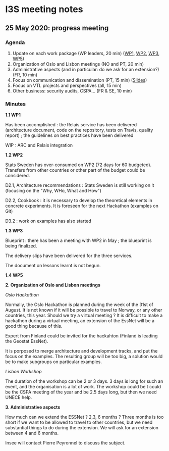 # I3S meeting notes

## 25 May 2020: progress meeting


### Agenda

1. Update on each work package (WP leaders, 20 min) ([WP1](WP1_updates_May2020.pptx), [WP2](https://docs.google.com/presentation/d/1fwXCF-B9xvsGt8CrWP4SwZRl5sbIqxeH56nBAqT_BXc/edit?usp=sharing), [WP3](https://docs.google.com/presentation/d/18fFAN1zJFCFAbFFUYSEE-3JrB3HFBTkF4_352B_ujLA/edit?usp=sharing), [WP5](WP5-Mai-2-2020-3.pdf))
2. Organization of Oslo and Lisbon meetings (NO and PT, 20 min)
3. Administrative aspects (and in particular: do we ask for an extension?) (FR, 10 min)
4. Focus on communication and dissemination (PT, 15 min) ([Slides](Apresentacao_20200525.pptx))
5. Focus on VTL projects and perspectives (all, 15 min)
6. Other business: security audits, CSPA... (FR & SE, 10 min)

### Minutes

**1.1 WP1**

Has been accomplished : the Relais service has been delivered (architecture document, code on the repository, tests on Travis, quality report) ; the guidelines on best practices have been delivered

WIP : ARC and Relais integration
  
**1.2 WP2**

Stats Sweden has over-consumed on WP2 (72 days for 60 budgeted). Transfers from other countries or other part of the budget could be considered.

D2.1, Architecture recommendations : Stats Sweden is still working on it (focusing on the "Why, WHo, What and How")

D2.2, Cookbook : it is necessary to develop the theoretical elements in concrete experiments. It is foreseen for the next Hackathon (examples on Git)

D3.2 : work on examples has also started
 
**1.3 WP3**

Blueprint : there has been a meeting with WP2 in May ; the blueprint is being finalized.

The delivery slips have been delivered for the three services.

The document on lessons learnt is not begun.

**1.4 WP5**

**2. Organization of Oslo and Lisbon meetings**

*Oslo Hackathon*

Normally, the Oslo Hackathon is planned during the week of the 31st of August. It is not known if it will be possible to travel to Norway, or any other countries, this year. Should we try a virtual meeting ? It is difficult to make a hackathon during a virtual meeting, an extension of the EssNet will be a good thing because of this.

Expert from Finland could be invited for the hackahton (Finland is leading the Geostat EssNet).

It is porposed to merge architecture and development tracks, and put the focus on the examples. The resulting group will be too big, a solution would be to make subgroups on particular examples.

*Lisbon Workshop*

The duration of the workshop can be 2 or 3 days. 3 days is long for such an event, and the organisation is a lot of work. The workshop could be t could be the CSPA meeting of the year and be 2.5 days long, but then we need UNECE help.

**3. Administrative aspects**

How much can we extend the ESSNet ? 2,3, 6 months ? Three months is too short if we want to be allowed to travel to other countries, but we need substantial things to do during the extension. We will ask for an extension between 4 and 6 months.

Insee will contact Pierre Peyronnel to discuss the subject.


